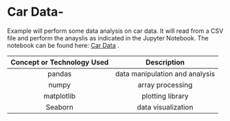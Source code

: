 # Car Data-

Example will perform some data analysis on car data.  It will read from a CSV file and perform the anayslis as indicated in the Jupyter Notebook.  The notebook can be found here: [Car Data](https://github.com/HeinoPortfolio/Python/blob/master/Pandas%20Examples/Car%20Data/IS362%20Week%208%20Assignment.ipynb)    .

**Concept or Technology Used**|**Description**
:-----:|:-----:
pandas| data manipulation and analysis
numpy | array processing
matplotlib | plotting library
Seaborn |data visualization


